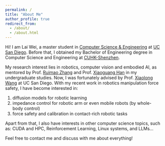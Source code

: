 ```yaml
---
permalink: /
title: "About Me"
author_profile: true
redirect_from: 
  - /about/
  - /about.html
---
```


Hi! I am Lai Wei, a master student in [Computer Science & Engineering](https://cse.ucsd.edu/) at [UC San Diego](https://ucsd.edu). Before that, I obtained my Bachelor of Engineering degree in Computer Science and Engineering at [CUHK-Shenzhen](https://www.cuhk.edu.cn/en). 

My research interest lies in robotics, computer vision and embodied AI, as mentored by Prof. [Ruimao Zhang](http://www.zhangruimao.site/#) and Prof. [Xiaoguang Han](https://gaplab.cuhk.edu.cn/pages/people) in my undergraduate studies. Now, I was fortunately advised by Prof. [Xiaolong Wang](https://xiaolonw.github.io/) at UC San Diego. With my recent work in robotics manipulation force safety, I have become interested in:

1. diffusion models for robotic learning <br>
2. impedance control for robotic arm or even mobile robots (by whole-body control)<br>
3. force safety and calibration in contact-rich robotic tasks  <br>


Apart from that, I also have interests in other computer science topics, such as: CUDA and HPC, Reinforcement Learning, Linux systems, and LLMs...

Feel free to contact me and discuss with me about everything! 

